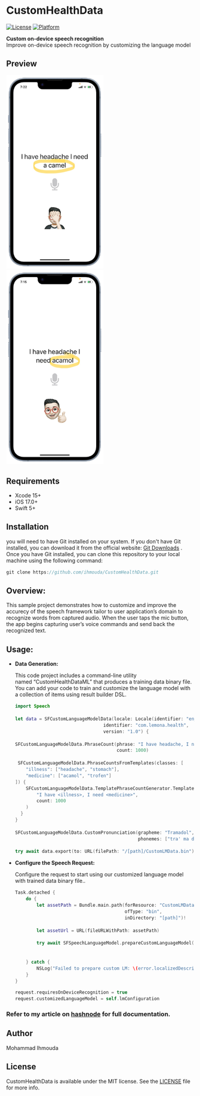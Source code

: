 # CustomHealthData

[![License](https://img.shields.io/cocoapods/l/JNMentionTextView.svg?style=flat)](https://cocoapods.org/pods/JNMentionTextView)
[![Platform](https://img.shields.io/cocoapods/p/JNMentionTextView.svg?style=flat)](https://cocoapods.org/pods/JNMentionTextView)

**Custom on-device speech recognition**
<br>
Improve on-device speech recognition  by customizing the language model


## Preview

<img src="https://github.com/ihmouda/CustomHealthData/raw/main/CustomHealthData/Resources/images/a_camel.png" width="260"/>

<img src="https://github.com/ihmouda/CustomHealthData/raw/main/CustomHealthData/Resources/images/acamol.png" width="260"/>


## Requirements

- Xcode 15+
- iOS 17.0+
- Swift 5+


## Installation

you will need to have Git installed on your system. If you don't have Git installed, you can download it from the official website: [Git Downloads](https://git-scm.com/downloads)
.
Once you have Git installed, you can clone this repository to your local machine using the following command:

```swift
git clone https://github.com/ihmouda/CustomHealthData.git
```


## Overview:

This sample project demonstrates how to customize and improve the accurecy of the speech framework tailor to user application’s domain to recognize words from captured audio. When the user taps the mic button, the app begins capturing user’s voice commands and send back the recognized text.

## Usage:


- **Data Generation:**

    This code project includes a command-line utility named “CustomHealthDataML” that produces a training data binary file. You can add your code to train and customize the language model with a collection of items using result builder DSL.
    
    ```swift
    import Speech
    
    let data = SFCustomLanguageModelData(locale: Locale(identifier: "en_US"),
                                     identifier: "com.lemona.health",
                                     version: "1.0") {
                                     
    SFCustomLanguageModelData.PhraseCount(phrase: "I have headache, I need acamol",
                                          count: 1000)

     SFCustomLanguageModelData.PhraseCountsFromTemplates(classes: [
        "illness": ["headache", "stomach"],
        "medicine": ["acamol", "trofen"]
    ]) {
        SFCustomLanguageModelData.TemplatePhraseCountGenerator.Template(
            "I have <illness>, I need <medicine>",
            count: 1000
        )
      }
    }

    SFCustomLanguageModelData.CustomPronunciation(grapheme: "Tramadol",
                                                  phonemes: ["tra' ma doll"])

    try await data.export(to: URL(filePath: "/[path]/CustomLMData.bin"))
    ```

- **Configure the Speech Request:**

    Configure the request to start using our customized language model with trained data binary file..
    

    ```swift
    Task.detached {
        do {
            let assetPath = Bundle.main.path(forResource: "CustomLMData",
                                             ofType: "bin",
                                             inDirectory: "[path]")!
    
            let assetUrl = URL(fileURLWithPath: assetPath)
    
            try await SFSpeechLanguageModel.prepareCustomLanguageModel(for: assetUrl,
                                                                       clientIdentifier: "com.lemona.health",
                                                                       configuration: self.lmConfiguration)
        } catch {
            NSLog("Failed to prepare custom LM: \(error.localizedDescription)")
        }
    }
    ```


    ```swift
    request.requiresOnDeviceRecognition = true
    request.customizedLanguageModel = self.lmConfiguration
    ```

### Refer to my article on [hashnode](https://github.com/ihmouda/CustomHealthData/blob/master/LICENSE) for full documentation.


## Author

Mohammad Ihmouda

## License

CustomHealthData is available under the MIT license. See the [LICENSE](https://github.com/ihmouda/CustomHealthData/blob/master/LICENSE) file for more info.
